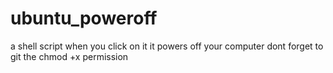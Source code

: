 # ubuntu_poweroff
a shell script when you click on it it powers off your computer
dont forget to git the chmod +x permission 
